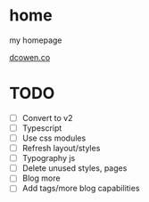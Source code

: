 # home

my homepage

[dcowen.co](https://dcowen.co)

# TODO

-   [ ] Convert to v2
-   [ ] Typescript
-   [ ] Use css modules
-   [ ] Refresh layout/styles
-   [ ] Typography js
-   [ ] Delete unused styles, pages
-   [ ] Blog more
-   [ ] Add tags/more blog capabilities
